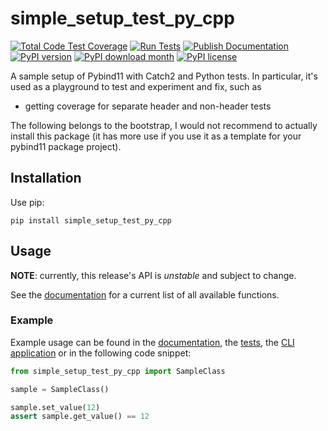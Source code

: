 # simple_setup_test_py_cpp

<!--[![Test Coverage of Python Code](https://github.com/GenieTim/simple_setup_test_py_cpp/blob/main/.github/coverage.svg?raw=true)](https://github.com/GenieTim/simple_setup_test_py_cpp/actions/workflows/run-tests.yml)
[![Test Coverage of C++ Code](https://github.com/GenieTim/simple_setup_test_py_cpp/blob/main/.github/cpp-coverage.svg?raw=true)](https://github.com/GenieTim/simple_setup_test_py_cpp/actions/workflows/run-tests.yml)-->

[![Total Code Test Coverage](https://codecov.io/gh/GenieTim/simple_setup_test_py_cpp/branch/main/graph/badge.svg?token=5ZE1VSDXJQ)](https://codecov.io/gh/GenieTim/simple_setup_test_py_cpp)
[![Run Tests](https://github.com/GenieTim/simple_setup_test_py_cpp/actions/workflows/run-tests.yml/badge.svg)](https://github.com/GenieTim/simple_setup_test_py_cpp/actions/workflows/run-tests.yml)
[![Publish Documentation](https://github.com/GenieTim/simple_setup_test_py_cpp/actions/workflows/publish-documentation-html.yml/badge.svg)](https://github.com/GenieTim/simple_setup_test_py_cpp/actions/workflows/publish-documentation-html.yml)[![PyPI version](https://badge.fury.io/py/simple_setup_test_py_cpp.svg)](https://badge.fury.io/py/simple_setup_test_py_cpp)
[![PyPI download month](https://img.shields.io/pypi/dm/simple_setup_test_py_cpp.svg)](https://pypi.python.org/pypi/simple_setup_test_py_cpp/)
[![PyPI license](https://img.shields.io/pypi/l/simple_setup_test_py_cpp.svg)](https://pypi.python.org/pypi/simple_setup_test_py_cpp/)

A sample setup of Pybind11 with Catch2 and Python tests.
In particular, it's used as a playground to test and experiment and fix,
such as

- getting coverage for separate header and non-header tests

The following belongs to the bootstrap, I would not recommend to actually install this package (it has more use if you use it as a template for your pybind11 package project).

## Installation

Use pip:

`pip install simple_setup_test_py_cpp`

## Usage

**NOTE**: currently, this release's API is _unstable_ and subject to change.

See the [documentation](https://genietim.github.io/simple_setup_test_py_cpp) for a current list of all available functions.

### Example

Example usage can be found in the [documentation](https://genietim.github.io/simple_setup_test_py_cpp), the [tests](https://github.com/GenieTim/simple_setup_test_py_cpp/tree/main/tests),
the [CLI application](https://github.com/GenieTim/simple_setup_test_py_cpp/tree/main//src/simple_setup_test_py/simple_setup_test_py.py) or in the following code snippet:

```python
from simple_setup_test_py_cpp import SampleClass

sample = SampleClass()

sample.set_value(12)
assert sample.get_value() == 12
```
